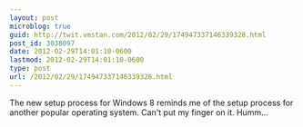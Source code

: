 ```yaml
---
layout: post
microblog: true
guid: http://twit.vmstan.com/2012/02/29/174947337146339328.html
post_id: 3038097
date: 2012-02-29T14:01:10-0600
lastmod: 2012-02-29T14:01:10-0600
type: post
url: /2012/02/29/174947337146339328.html
---
```

The new setup process for Windows 8 reminds me of the setup process for another popular operating system. Can't put my finger on it. Humm…
